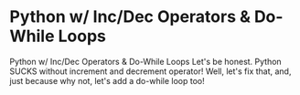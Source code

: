 # Python w/ Inc/Dec Operators & Do-While Loops
Python w/ Inc/Dec Operators &amp; Do-While Loops
 Let's be honest. Python SUCKS without increment and decrement operator! Well, let's fix that, and, just because why not, let's add a do-while loop too!

